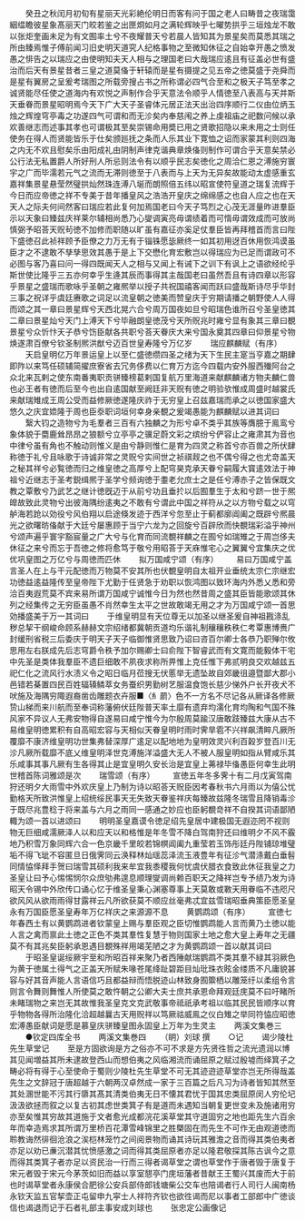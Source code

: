 <!-- { "loadSidebar": true } -->
　　癸丑之秋闰月初旬有星丽天光彩絶伦明日而客有问于国之老人曰畴昔之夜瑞霭絪缊瞻彼星象髙丽天门皎若鉴之出匣烱如月之满轮辉映乎七曜势拱乎三垣烛龙不敢以张炬奎画未足为有文囿率土兮不夜耀普天兮若晨人皆知其为景星矣而莫悉其瑞之所由臻焉惟子傅前闻习旧史明天道究人纪格事物之至微知休征之自始幸开愚之愤发愚之悱告之以瑞应之由使明知夫天人相与之理国老曰大哉瑞应逺且有征盖必世有盛治而后天有景星昔者三皇之道莫俻于轩辕而是星有摄提之见五帝之徳莫盛于尧舜而是星有翼房之呈爰考瑞图之所载旁搜占书之所称谓必四气合至和之极天子笃至孝之诚贤能尽任使之道海内有欢悦之声制作合乎天意法令顺乎人情徳至八表高与天并斯天垂眷而景星昭明焉今天下广大天子圣睿体元居正法天出治四序顺行二仪由位炳玉烛之辉煌穹亭毒之功遂四气可谓和而无沴矣内奉慈闱之养上虔祖庙之祀数问候以承欢善继志而述事其孝也可谓极其至矣崇锡命用奬已用之贤歌招隐以来未用之士则任使务在得人而贤能皆乐于仕矣颁廵抚之条而人乐其业下寛恤之诏而家蒙其利则四海之内无不欢且慰矣乐由阳成礼由阴制声律克谐典章焕俻则制作可谓合乎天意矣禁必公行法无私置爵人所好刑人所忌则法令有以顺乎民志矣徳化之周洽仁恩之溥施穷寰宇之广而毕濡若元气之流而无滞则徳至于八表而与上天为无异矣故能动太虚感重玄嘉祥集景星悬莹然璧拱灿然珠连溥八埏而朗照倍五纬以昭宣使符皇道之瑞复流辉于今日而应帝徳之祥不专美于昔年播皇风之浩浩开皇庆之绵绵感之也自人应之也在天天人之际夫何间然客曰瑞应若此复何加焉国老曰今天子笃烈之心茂无涯量昨进羣臣示以天象曰臻兹庆祥莱尔辅相尚悉乃心燮调寅亮毋谓绩着而可惰毋谓效成而可放尚慎弼予昭荅天贶茍徳不加修而职随以旷虽有嘉征亦奚足仗羣臣皆再拜稽首而言曰陛下盛徳召此祯祥顾予臣僚之力万无有于锱铢愿毖厥终一如其初用迓百休用恢鸿谟虽臣才之不逮敢不孳孳思效其愚于是上下交懋化育宏敷岂以得瑞应为已足而谓政可不必图与客乃喜曰问一得四既闻天人之相与又闻上有诫下之训下有讽上之语欲经纶乎斯世使比隆乎三五亦何幸乎生逄其辰而事得其主哉国老曰虽然吾且有诗四章以形容乎景星之盛瑞而歌咏乎圣朝之雍熈举以授子共祝国禧客闻而跃曰盛哉斯诗尽乎华封三事之祝详乎虞廷赓歌之词足以流皇朝之徳美而赞皇庆于穷期请播之朝野使人人得而颂之其一章曰景星辉兮天西北晃六合兮周万国夜如旦兮昭瑞色谁所召兮圣皇徳其二章曰景星灿兮天门上溥天下兮毕融朗皇徳茂兮天所贶兆时雍兮显有象其三章曰覩景星兮众忻忭天子恭兮饬臣献各共职兮荅天眷庆大来兮国永奠其四章曰仰景星兮物焕遂肃百僚兮钦圣制熈洪猷兮迈百世皇寿隆兮万亿岁
　　瑞应麒麟赋（有序）
　　天启皇明亿万年景运皇上以至仁盛徳缵四圣之绪为天下生民主寔当亨嘉之期肆即阼以来笃任硕辅简擢庶寮省去冗务侈费以仁育万方迄今四载内安外服西殱阿台之众北来瓦剌之使东南番夷职贡骈臻榜葛剌国复航万里海道来献麒麟诸方物夫麟仁兽也必王者有徳而后至今也出自逺国献至阙廷非天贶有徳之明验欤惟成周盛时越裳氏来献瑞雉成王周公受而益修厥徳遂隆庆祚于无穷皇上召兹嘉瑞而承之以徳国家盛大悠久之庆宜嫓隆于周也臣沗职词垣何幸身亲覩之爰竭愚能为麒麟赋以进其词曰
　　繄大钧之造物兮为毛羣者三百有六独麟之为形兮卓不类乎其族等膺臆于鳯鸾兮象体貌于麕鹿耸昂昂之狼额兮立亭亭之骥足蔚文彩之缤纷兮俨容止之雍肃其为音也中律兮虽有角也不触动则惟义是由兮静则惟仁是育为四灵之称首兮亦百兽之所伏肆称徳于礼兮且咏歌于诗诚非常之灵贶兮实间世之祯祺觌之也不偶兮得之也尤竒盖天之秘其祥兮必覧徳而归之维皇徳之高厚兮上配穹昊克承天眷兮嗣履大寳逺效法于神祖兮近继志于圣考鋭缉熈于圣学兮频询徳于耋老允庶士之是任兮溥赤子之皆保既文教之覃敷兮乃武艺之继计徳旣迈于从前兮功且垂扵以后囿羣生于太和兮跻一世于熈皥故致此灵物兮出彼海隅纷逺夷之不敢有兮谓此中国之祥符从之以方物兮载之以穹舻海若跄以効役兮风伯翔以启途倏发迹于西洋兮忽至止于蓟都廓阊阖之既辟兮熈晨光之欲曙昉俻献于大廷兮屡惠顾于当宁六龙为之回旋兮百辟欣而快覩瑞彩溢乎神州兮颂声遍乎寰宇豁宸量之广大兮与化育而同流覩祥麟之在囿兮如瑞雉之于周岂侈夫休征之来兮而忘于吾徳之修将愈笃于敬兮用昭荅于天庥惟宅心之翼翼兮宜集庆之优优巩皇图之万亿兮与周徳而匹休
　　拟万国咸宁颂（有序）
　　易曰万国咸宁盖言圣人在上与干元配徳而万物莫不安其所也伏覩皇明自太祖开业垂统太宗仁宗继宏功徳益逺益隆传至皇帝陛下尤勤于任贤急于劝职以恢鸿图以致环海内外悉乂悉和旁洽百夷遐荒莫不宾来易所谓万国咸宁诚惟今日为然也然昔周之盛其臣皆能歌颂其休列之经集传之无穷臣虽愚不肖然幸生太平之世故敢竭无用之才为万国咸宁颂一首思効播盛美于万一其词曰
　　于维皇明显有天位尊无以加圣以继圣爰自神祖戡涤乱秽总挈干纲峻命顾系赫赫文宗绍绪都冀朝贡道均乐谐礼制穰穰秩秩仁考覃惠博赉广封缓刑省税三后委庆于明天子天子临御惟贤思致乃诏曰咨百尔卿士各恭乃职殚尔攸思用左右朕成先后志穹爵令秩予加尔赐卿士曰俞陛下智睿武而有文寛而能毅体干宅中先圣是类体我羣臣不遗巨细敢不夙夜求称所畀惟上克任惟下弗贰明良交欢越兹五祀仁化之流风行水渍义令之昭日临月莅搜无伏慝举无遗坠故自郊畿徂邉暨鄙大郡小邑错若棊置四民百姓辐辏鳞萃女务蚕织男勤树艺服温食饱长慈少悌外户长开夜犬不吠施及海隅穷陬遐裔凿齿雕题衣卉服■〈糹罽〉色不一方名不尽记各从厥译各修厥贽山梯而来川航而至奉词称藩俯伏廷陛普天率土靡有遗弃均濡化育均陶和气国不殊风家不异议人无弗安物得自遂易曰咸宁惟今为尔殷周莫踰汉唐敢跂臻兹大康从古不易维皇明徳累积有自高昭宏容与天相似天眷皇明时雨时霁旱雹不兴祥飙清睟凡厥所覆靡不康济维皇明功世集弗替深厚广逺足以配地地为皇明效灵兴利百榖岁登百川无沴凡厥所载靡不底乂维皇明泽世克溥施洋溢盛大无人不被人服皇明如指从臂咸乐其乐咸事其事凡厥有生各得其止是宜皇明久安长治是宜皇上茀禄毕俻愚臣何幸生此明世稽首陈词雅颂是次
　　瑞雪颂（有序）
　　宣徳五年冬多霁十有二月戊寅驾南狩还明夕大雨雪中外欢庆皇上乃制为诗以昭荅天贶臣因考春秋书六月雨以为僖公忧勤格天所致洪惟皇上绍统绥民事天无失致天眷鉴祥庆每臻故兹隆冬瑞雪且降销毒沴于既尽兆豊稔于将来盖与六月之雨同一感通之妙应也臣躬覩竒祥不自揆其词语鄙陋輙为颂一首以进颂曰
　　明明圣皇嘉谟令徳足绍先皇居中建极国无遐迩罔不视则物无巨细咸濡厥泽人以和应天以和格惟是年冬雪不降白驾南狩还曰维明夕不风不霰地乃积雪万象同辉六合一色京畿千里皎若锦幎阊阖九重莹若玉饰彤廷丹陛铺琼堆璧垢不得飞玼不容匿旦日俄霁同云涣释林灿瑶蕊泽流玉液豊年有征沴气潜涤戴白垂髫同情恊怿拜手贺曰瑞雪其硕利我来牟宜我黍稷我何忧虞伏腊衣食致此休征我皇之力圣皇让曰予心惕惕悯尔众庶劬弗遑息顺理燮调尚赖百职天之降祥岂专予绩乃发为诗昭天令锡中外欣传口诵心忆于维圣皇秉心渊塞尊事上天莫敢或斁天用眷临不违咫尺欲风风从欲雨雨得甘露祥云凡所欲获莫不顺应丝毫弗忒宜兹雪瑞昭垂典策臣愿圣皇永有万国臣愿圣皇寿年万亿祥庆之来源源不息
　　黄鹦鹉颂（有序）
　　宣徳七年春西土有以黄鹦鹉进者钦蒙皇上赐与羣臣观之臣切惟鹦鹉能人言而黄乃土徳以能人言之禽而禀此土徳之正色不类其羣性复慧于物则国家土地之愈大皇上寿年之无疆莫不有其兆矣臣躬承恩遇目覩殊祥用竭芜陋之才为黄鹦鹉颂一首以献其词曰
　　于昭圣皇诞绥厥宇至和所昭百祥来聚乃者西陲献瑞鹦鹉不类其羣不緑其羽厥色为黄于徳属土得气之正盖天所赋朱喙苍尾绛趾碧距目灿玭珠衣眩金缕质不凡庸貌甚容与好其音声能人言语信巧且都益辩而悟脱迹山林致身囿籞栖以雕笼纡以柔组令言则言令舞则舞惟人所使莫之敢忤朝之公卿大夫士庶共承恩命拜观廷庑莫不曰吁睹所未睹瑞物之来岂无其故惟我圣皇克文克武敬事帝祗祇承考祖以临其民民皆顺序以育乎物物各得所治隆化洽超越曩古天用贶祥以笃厥祜威鳯之仪白雉之举同符恊应昭徳宏溥愚臣献词是愿是慕皇庆骈臻皇图永固皇上万年为生灵主
　　两溪文集巻三
　　●钦定四库全书
　　两溪文集巻四
　　（眀）刘球 撰
　　○记
　　谒少陵杜先生草堂记
　　至是方固欲询是方之俗亦不可不求是方先贤徃哲之流光遗润以博其见闻増益其所未逮故登西山而想伯夷之风临湘流而诵屈原之赋过殷墟而绎箕子之畴必将有得于心至使命于蜀则少陵杜先生草堂不可无其迹逰迹草堂亦岂无所得哉盖先生之文辞冠于唐超越于六朝两汉卓然成一家于三百篇之后凡习为诗者皆知其然至其处溷世能不污其行隳其髙其清类伯夷无日不懐其君忧于国其忠类屈原闵人穷伦圮汲汲欲拯而叙之以复古初其虑世类箕子有是道而未遇知当朝复更世变未及施诸用穷亦至矣惟其穷故其道施于文者愈光成都浣花溪草堂其守道固穷之地也距先生六百余年而幸造焉求其所谓万里桥百花潭雪峰锦里之胜槩固在而先生不可作无由观道徳而聆教诲然徘徊沧浪之涘桤林笼竹之间阅景物而诵其诗玩其雅澹之音而得其类伯夷者亦足以劝已亷沉潜其忧愤感激之词而得其类屈原者亦足以隆君敬探其陈古讽今之意而得其类箕子者亦足以资民治一行而三得者谒草堂之谓也草堂作于唐者毁于唐复于宋元者毁于宋元今茅茨如旧而益以享室憇亭门庑垣藩者昔献王王蜀兴其废而大于前也时谒草堂者永康侯合肥徐公安兵部侍郎钱塘柴公交车也陪谒者行人司行人闽南杨永钦天监五官挈壶正屯留申九寜士人祥符齐钦也欲徃谒而尼以事者工部郎中广徳谈信也谒退而记于石者礼部主事安成刘球也
　　张忠定公画像记
